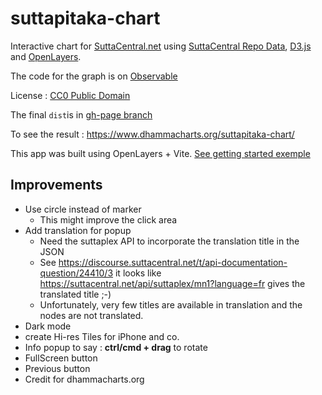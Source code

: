 # suttapitaka-chart

Interactive chart for [SuttaCentral.net](https://suttacentral.net/) using [SuttaCentral Repo Data](https://github.com/suttacentral), [D3.js](https://d3js.org/) and [OpenLayers](https://openlayers.org/).

The code for the graph is on [Observable](https://observablehq.com/@7722371e7ecac8bd/suttapitaka)

License : [CC0 Public Domain](https://creativecommons.org/publicdomain/zero/1.0/)

The final `dist`is in [gh-page branch](https://github.com/DhammaCharts/suttapitaka-chart/tree/gh-page)

To see the result : https://www.dhammacharts.org/suttapitaka-chart/

This app was built using OpenLayers + Vite. [See getting started exemple](https://openlayers.org/en/latest/doc/tutorials/bundle.html)

## Improvements

 - Use circle instead of marker
    - This might improve the click area
 - Add translation for popup
    - Need the suttaplex API to incorporate the translation title in the JSON
    - See https://discourse.suttacentral.net/t/api-documentation-question/24410/3 it looks like https://suttacentral.net/api/suttaplex/mn1?language=fr gives the translated title ;-)
    - Unfortunately, very few titles are available in translation and the nodes are not translated.
 - Dark mode
 - create Hi-res Tiles for iPhone and co.
 - Info popup to say : **ctrl/cmd + drag** to rotate
 - FullScreen button
 - Previous button
 - Credit for dhammacharts.org
